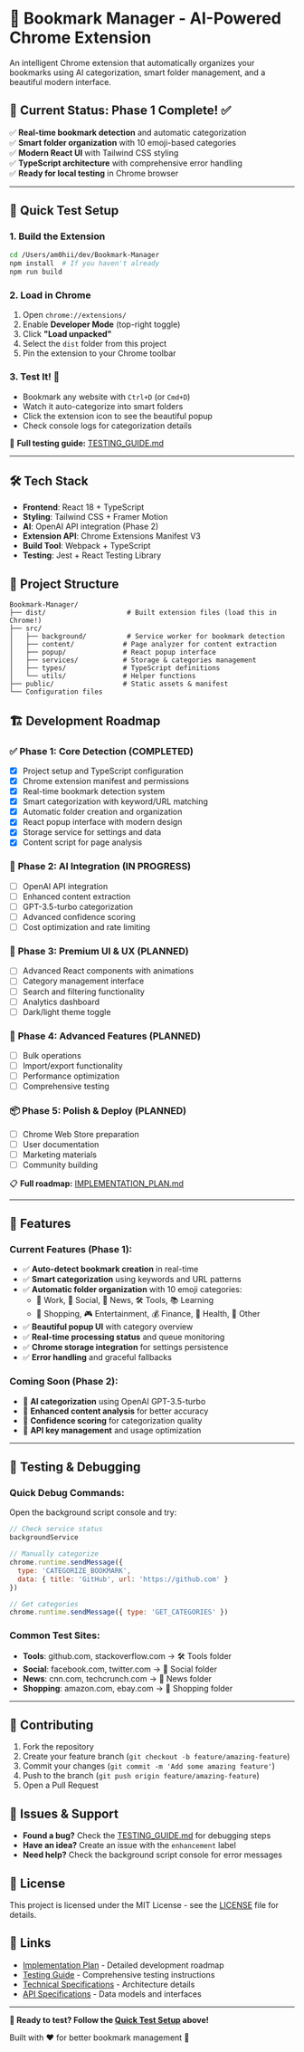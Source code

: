 # 🔖 Bookmark Manager - AI-Powered Chrome Extension

An intelligent Chrome extension that automatically organizes your bookmarks using AI categorization, smart folder management, and a beautiful modern interface.

## 🚀 **Current Status: Phase 1 Complete! ✅**

✅ **Real-time bookmark detection** and automatic categorization  
✅ **Smart folder organization** with 10 emoji-based categories  
✅ **Modern React UI** with Tailwind CSS styling  
✅ **TypeScript architecture** with comprehensive error handling  
✅ **Ready for local testing** in Chrome browser  

---

## 🧪 **Quick Test Setup**

### 1. Build the Extension
```bash
cd /Users/am0hii/dev/Bookmark-Manager
npm install  # If you haven't already
npm run build
```

### 2. Load in Chrome
1. Open `chrome://extensions/`
2. Enable **Developer Mode** (top-right toggle)
3. Click **"Load unpacked"**
4. Select the `dist` folder from this project
5. Pin the extension to your Chrome toolbar

### 3. Test It! 🎯
- Bookmark any website with `Ctrl+D` (or `Cmd+D`)
- Watch it auto-categorize into smart folders
- Click the extension icon to see the beautiful popup
- Check console logs for categorization details

📖 **Full testing guide:** [TESTING_GUIDE.md](./TESTING_GUIDE.md)

---

## 🛠️ Tech Stack

- **Frontend**: React 18 + TypeScript
- **Styling**: Tailwind CSS + Framer Motion
- **AI**: OpenAI API integration (Phase 2)
- **Extension API**: Chrome Extensions Manifest V3
- **Build Tool**: Webpack + TypeScript
- **Testing**: Jest + React Testing Library

## 📁 Project Structure

```
Bookmark-Manager/
├── dist/                    # Built extension files (load this in Chrome!)
├── src/
│   ├── background/          # Service worker for bookmark detection
│   ├── content/            # Page analyzer for content extraction
│   ├── popup/              # React popup interface
│   ├── services/           # Storage & categories management
│   ├── types/              # TypeScript definitions
│   └── utils/              # Helper functions
├── public/                 # Static assets & manifest
└── Configuration files
```

## 🏗️ Development Roadmap

### ✅ **Phase 1: Core Detection (COMPLETED)**
- [x] Project setup and TypeScript configuration
- [x] Chrome extension manifest and permissions
- [x] Real-time bookmark detection system
- [x] Smart categorization with keyword/URL matching
- [x] Automatic folder creation and organization
- [x] React popup interface with modern design
- [x] Storage service for settings and data
- [x] Content script for page analysis

### 🔄 **Phase 2: AI Integration (IN PROGRESS)**
- [ ] OpenAI API integration
- [ ] Enhanced content extraction
- [ ] GPT-3.5-turbo categorization
- [ ] Advanced confidence scoring
- [ ] Cost optimization and rate limiting

### 🎨 **Phase 3: Premium UI & UX (PLANNED)**
- [ ] Advanced React components with animations
- [ ] Category management interface
- [ ] Search and filtering functionality
- [ ] Analytics dashboard
- [ ] Dark/light theme toggle

### 🚀 **Phase 4: Advanced Features (PLANNED)**
- [ ] Bulk operations
- [ ] Import/export functionality
- [ ] Performance optimization
- [ ] Comprehensive testing

### 📦 **Phase 5: Polish & Deploy (PLANNED)**
- [ ] Chrome Web Store preparation
- [ ] User documentation
- [ ] Marketing materials
- [ ] Community building

📋 **Full roadmap:** [IMPLEMENTATION_PLAN.md](./IMPLEMENTATION_PLAN.md)

---

## 🎯 Features

### **Current Features (Phase 1):**
- ✅ **Auto-detect bookmark creation** in real-time
- ✅ **Smart categorization** using keywords and URL patterns
- ✅ **Automatic folder organization** with 10 emoji categories:
  - 💼 Work, 👥 Social, 📰 News, 🛠️ Tools, 📚 Learning
  - 🛒 Shopping, 🎮 Entertainment, 💰 Finance, 🏥 Health, 📂 Other
- ✅ **Beautiful popup UI** with category overview
- ✅ **Real-time processing status** and queue monitoring
- ✅ **Chrome storage integration** for settings persistence
- ✅ **Error handling** and graceful fallbacks

### **Coming Soon (Phase 2):**
- 🔄 **AI categorization** using OpenAI GPT-3.5-turbo
- 🔄 **Enhanced content analysis** for better accuracy
- 🔄 **Confidence scoring** for categorization quality
- 🔄 **API key management** and usage optimization

---

## 🧪 **Testing & Debugging**

### **Quick Debug Commands:**
Open the background script console and try:
```javascript
// Check service status
backgroundService

// Manually categorize
chrome.runtime.sendMessage({
  type: 'CATEGORIZE_BOOKMARK',
  data: { title: 'GitHub', url: 'https://github.com' }
})

// Get categories
chrome.runtime.sendMessage({ type: 'GET_CATEGORIES' })
```

### **Common Test Sites:**
- **Tools**: github.com, stackoverflow.com → 🛠️ Tools folder
- **Social**: facebook.com, twitter.com → 👥 Social folder  
- **News**: cnn.com, techcrunch.com → 📰 News folder
- **Shopping**: amazon.com, ebay.com → 🛒 Shopping folder

---

## 🤝 Contributing

1. Fork the repository
2. Create your feature branch (`git checkout -b feature/amazing-feature`)
3. Commit your changes (`git commit -m 'Add some amazing feature'`)
4. Push to the branch (`git push origin feature/amazing-feature`)
5. Open a Pull Request

## 🐛 Issues & Support

- **Found a bug?** Check the [TESTING_GUIDE.md](./TESTING_GUIDE.md) for debugging steps
- **Have an idea?** Create an issue with the `enhancement` label
- **Need help?** Check the background script console for error messages

## 📄 License

This project is licensed under the MIT License - see the [LICENSE](LICENSE) file for details.

## 🔗 Links

- [Implementation Plan](./IMPLEMENTATION_PLAN.md) - Detailed development roadmap
- [Testing Guide](./TESTING_GUIDE.md) - Comprehensive testing instructions
- [Technical Specifications](./TECH_SPEC.md) - Architecture details
- [API Specifications](./API_SPEC.md) - Data models and interfaces

---

**🎉 Ready to test? Follow the [Quick Test Setup](#-quick-test-setup) above!**

Built with ❤️ for better bookmark management 🚀 
